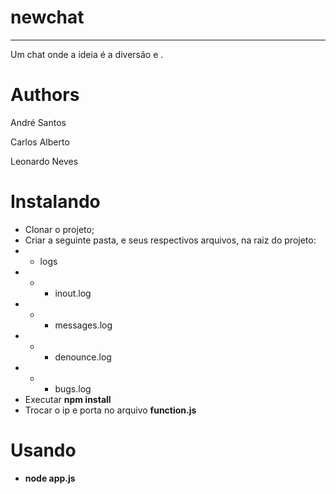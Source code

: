 # newchat
----------
Um chat onde a ideia é a diversão e .

# Authors

André Santos

Carlos Alberto

Leonardo Neves


# Instalando

- Clonar o projeto;
- Criar a seguinte pasta, e seus respectivos arquivos, na raiz do projeto:
- - logs
- - - inout.log
- - - messages.log
- - - denounce.log
- - - bugs.log
- Executar **npm install**
- Trocar o ip e porta no arquivo **function.js**

# Usando

- **node app.js**
